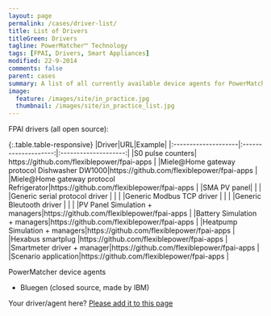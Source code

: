 ```yaml
---
layout: page
permalink: /cases/driver-list/
title: List of Drivers
titleGreen: Drivers
tagline: PowerMatcher™ Technology
tags: [FPAI, Drivers, Smart Appliances]
modified: 22-9-2014
comments: false
parent: cases
summary: A list of all currently available device agents for PowerMatcher and appliance drivers for FPAI.
image:
  feature: /images/site/in_practice.jpg
  thumbnail: /images/site/in_practice_list.jpg
---
```


FPAI drivers (all open source):

<div class="table-responsive" markdown="1">{:.table.table-responsive}
|Driver|URL|Example| 
|:--------------------|:--------------------:|:--------------------:|
|S0 pulse counters| https://github.com/flexiblepower/fpai-apps |
|Miele@Home gateway protocol Dishwasher DW1000|https://github.com/flexiblepower/fpai-apps |
|Miele@Home gateway protocol Refrigerator|https://github.com/flexiblepower/fpai-apps |
|SMA PV panel| | |
|Generic serial protocol driver | | |
|Generic Modbus TCP driver | | |
|Generic Bleutooth driver | | |
|PV Panel Simulation + managers|https://github.com/flexiblepower/fpai-apps |
|Battery Simulation + managers|https://github.com/flexiblepower/fpai-apps |
|Heatpump Simulation + managers|https://github.com/flexiblepower/fpai-apps |
|Hexabus smartplug |https://github.com/flexiblepower/fpai-apps |
|Smartmeter driver + manager|https://github.com/flexiblepower/fpai-apps |
|Scenario application|https://github.com/flexiblepower/fpai-apps |

PowerMatcher device agents

* Bluegen (closed source, made by IBM)

Your driver/agent here? [Please add it to this page](https://github.com/flexiblepower/flexiblepower.github.io/edit/master/cases2_driver-list.md)
